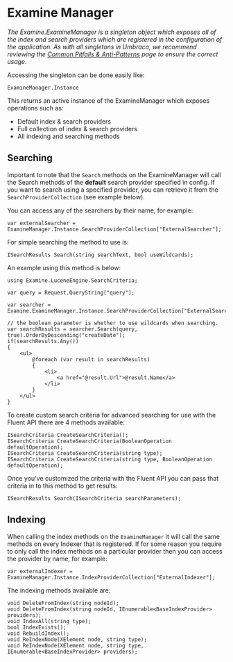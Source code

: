 # Examine Manager
_The Examine.ExamineManager is a singleton object which exposes all of the index and search providers which are registered in the configuration of the application. As with all singletons in Umbraco, we recommend reviewing the [Common Pitfalls & Anti-Patterns](../../Common-Pitfalls/index.md) page to ensure the correct usage._

Accessing the singleton can be done easily like:

	ExamineManager.Instance

This returns an active instance of the ExamineManager which exposes operations such as:

* Default index & search providers
* Full collection of index & search providers
* All indexing and searching methods
	
## Searching

Important to note that the `Search` methods on the ExamineManager will call the Search methods of the **default** search provider specified in config. If you want to search using a specified provider, you can retrieve it from the `SearchProviderCollection` (see example below).

You can access any of the searchers by their name, for example:

	var externalSearcher = ExamineManager.Instance.SearchProviderCollection["ExternalSearcher"];

For simple searching the method to use is:
	
	ISearchResults Search(string searchText, bool useWildcards);

An example using this method is below:

    using Examine.LuceneEngine.SearchCriteria;

	var query = Request.QueryString["query"];

    var searcher = Examine.ExamineManager.Instance.SearchProviderCollection["ExternalSearcher"];
    
    // the boolean parameter is whether to use wildcards when searching.
    var searchResults = searcher.Search(query, true).OrderByDescending("createDate");
    if(searchResults.Any())
    {
        <ul>
            @foreach (var result in searchResults)
            {
                <li>
                    <a href="@result.Url">@result.Name</a>
                </li>
            }
        </ul>
    }

To create custom search criteria for advanced searching for use with the Fluent API there are 4 methods available:

	ISearchCriteria CreateSearchCriteria();
	ISearchCriteria CreateSearchCriteria(BooleanOperation defaultOperation);
	ISearchCriteria CreateSearchCriteria(string type);
	ISearchCriteria CreateSearchCriteria(string type, BooleanOperation defaultOperation);

Once you've customized the criteria with the Fluent API you can pass that criteria in to this method to get results:

	ISearchResults Search(ISearchCriteria searchParameters);

## Indexing

When calling the index methods on the `ExamineManager` it will call the same methods on every Indexer that is registered. If for some reason you require to only call the index methods on a particular provider then you can access the provider by name, for example:

	var externalIndexer = ExamineManager.Instance.IndexProviderCollection["ExternalIndexer"];

The indexing methods available are:

	void DeleteFromIndex(string nodeId);
	void DeleteFromIndex(string nodeId, IEnumerable<BaseIndexProvider> providers);
	void IndexAll(string type);
	bool IndexExists();
	void RebuildIndex();
	void ReIndexNode(XElement node, string type);
	void ReIndexNode(XElement node, string type, IEnumerable<BaseIndexProvider> providers);